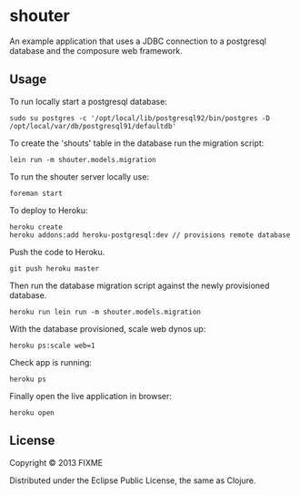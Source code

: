 # shouter

An example application that uses a JDBC connection to a postgresql database and the composure web framework.

## Usage

To run locally start a postgresql database:

    sudo su postgres -c '/opt/local/lib/postgresql92/bin/postgres -D /opt/local/var/db/postgresql91/defaultdb'

To create the 'shouts' table in the database run the migration script:

    lein run -m shouter.models.migration

To run the shouter server locally use:

    foreman start

To deploy to Heroku:

    heroku create
    heroku addons:add heroku-postgresql:dev // provisions remote database

Push the code to Heroku.

    git push heroku master

Then run the database migration script against the newly provisioned database.

    heroku run lein run -m shouter.models.migration

With the database provisioned, scale web dynos up:

    heroku ps:scale web=1

Check app is running:

    heroku ps

Finally open the live application in browser:

    heroku open


## License

Copyright © 2013 FIXME

Distributed under the Eclipse Public License, the same as Clojure.
